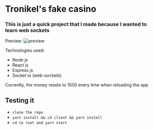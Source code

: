# Tronikel's fake casino

### This is just a quick project that I made because I wanted to learn web sockets

Preview:
![preview](https://i.imgur.com/Y6DjaHu.png)

Technologies used:
- Node js
- React js
- Express js
- Socket io (web-sockets)

Currently, the money resets to 1500 every time when reloading the app

## Testing it 
- ```clone the repo```
- ```yarn install && cd client && yarn install```
- ```cd to root and yarn start```